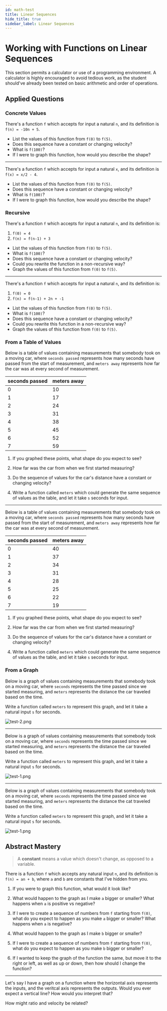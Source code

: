 ```yaml
---
id: math-test
title: Linear Sequences
hide_title: true
sidebar_label: Linear Sequences
---
```


# Working with Functions on Linear Sequences

This section permits a calculator or use of a programming environment. A 
calculator is highly encouraged to avoid tedious work, as the student should've 
already been tested on basic arithmetic and order of operations.

## Applied Questions

### Concrete Values

There's a function `f` which accepts for input a natural `n`, and its definition 
is `f(n) = -10n + 5`.

- List the values of this function from `f(0)` to `f(5)`.
- Does this sequence have a constant or changing velocity?
- What is `f(100)`?
- If I were to graph this function, how would you describe the shape?

---

There's a function `f` which accepts for input a natural `x`, and its definition 
is `f(x) = x/2 - 4`.

- List the values of this function from `f(0)` to `f(5)`.
- Does this sequence have a constant or changing velocity?
- What is `f(100)`?
- If I were to graph this function, how would you describe the shape?

### Recursive

There's a function `f` which accepts for input a natural `n`, and its definition 
is:   
   1. `f(0) = 4`
   2. `f(n) = f(n-1) + 3`

- List the values of this function from `f(0)` to `f(5)`.
- What is `f(100)`?
- Does this sequence have a constant or changing velocity?
- Could you rewrite the function in a non-recursive way?
- Graph the values of this function from `f(0)` to `f(5)`.

---

There's a function `f` which accepts for input a natural `n`, and its definition 
is:
   1. `f(0) = 0`
   2. `f(n) = f(n-1) + 2n + -1`

- List the values of this function from `f(0)` to `f(5)`.
- What is `f(100)`?
- Does this sequence have a constant or changing velocity?
- Could you rewrite this function in a non-recursive way?
- Graph the values of this function from `f(0)` to `f(5)`.

### From a Table of Values

Below is a table of values containing measurements that somebody took on a
moving car, where `seconds passed` represents how many seconds have passed from
the start of measurement, and `meters away` represents how far the car was at
every second of measurement.

seconds passed | meters away
-------------- | -----------
0              | 10
1              | 17
2              | 24
3              | 31
4              | 38
5              | 45
6              | 52
7              | 59

1. If you graphed these points, what shape do you expect to see?

2. How far was the car from when we first started measuring?

3. Do the sequence of values for the car's distance have a constant or changing
   velocity?

4. Write a function called `meters` which could generate the same sequence of
   values as the table, and let it take `s` seconds for input.

---

Below is a table of values containing measurements that somebody took on a
moving car, where `seconds passed` represents how many seconds have passed from
the start of measurement, and `meters away` represents how far the car was at
every second of measurement.

seconds passed | meters away
-------------- | -----------
0              | 40
1              | 37
2              | 34
3              | 31
4              | 28
5              | 25
6              | 22
7              | 19

1. If you graphed these points, what shape do you expect to see?

2. How far was the car from when we first started measuring?

3. Do the sequence of values for the car's distance have a constant or changing
   velocity?

4. Write a function called `meters` which could generate the same sequence of
   values as the table, and let it take `s` seconds for input.

### From a Graph

Below is a graph of values containing measurements that somebody took on a
moving car, where `seconds` represents the time passed since we started
measuring, and `meters` represents the distance the car traveled based on the
time.

Write a function called `meters` to represent this graph, and let it take a
natural input `s` for seconds.

![test-2.png](/img/test-2.png)

---

Below is a graph of values containing measurements that somebody took on a
moving car, where `seconds` represents the time passed since we started
measuring, and `meters` represents the distance the car traveled based on the
time.

Write a function called `meters` to represent this graph, and let it take a
natural input `s` for seconds.

![test-1.png](/img/test-1.png)

---

Below is a graph of values containing measurements that somebody took on a
moving cat, where `seconds` represents the time passed since we started
measuring, and `meters` represents the distance the cat traveled based on the
time.

Write a function called `meters` to represent this graph, and let it take a
natural input `s` for seconds.

![test-1.png](/img/test-3.png)

## Abstract Mastery

> A **constant** means a value which doesn't change, as opposed to a variable.

There is a function `f` which accepts any natural input `n`, and its definition
is `f(n) = an + b`, where `a` and `b` are constants that I've hidden from you.

1. If you were to graph this function, what would it look like?

2. What would happen to the graph as I make `a` bigger or smaller? What happens
   when `a` is positive vs negative?

3. If I were to create a sequence of numbers from `f` starting from `f(0)`, what
   do you expect to happen as you make `a` bigger or smaller? What happens when
   `a` is negative?

4. What would happen to the graph as I make `b` bigger or smaller?

5. If I were to create a sequence of numbers from `f` starting from `f(0)`, what
   do you expect to happen as you make `b` bigger or smaller?

6. If I wanted to keep the graph of the function the same, but move it to the
   right or left, as well as up or down, then how should I change the function?

---

Let's say I have a graph on a function where the horizontal axis represents the
inputs, and the veritcal axis represents the outputs. Would you ever expect a
vertical line? How would you interpret that?

How might ratio and velocity be related?
